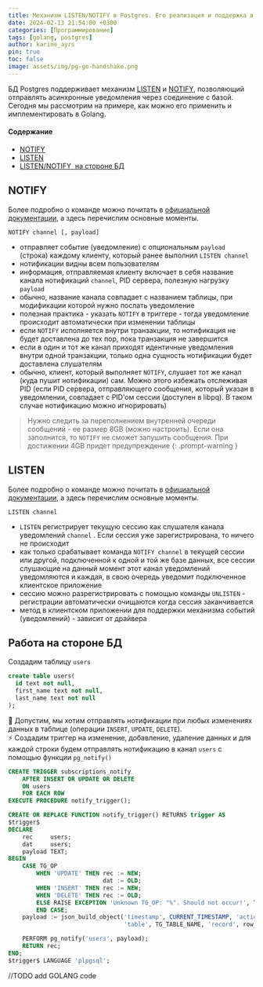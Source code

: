 ```yaml
---
title: Механизм LISTEN/NOTIFY в Postgres. Его реализация и поддержка в Golang
date: 2024-02-13 21:54:00 +0300
categories: [Программирование]
tags: [golang, postgres]
author: karine_ayrs
pin: true
toc: false
image: assets/img/pg-go-handshake.png
---
```


БД Postgres поддерживает механизм [LISTEN](https://www.postgresql.org/docs/current/sql-listen.html) и [NOTIFY](https://www.postgresql.org/docs/current/sql-notify.html), позволяющий отправлять асинхронные уведомления через соединение с базой. Сегодня мы рассмотрим на примере, 
как можно его применить и имплементировать в Golang. 

#### Содержание
- [NOTIFY](#notify)
- [LISTEN](#listen)
- [LISTEN/NOTIFY  на стороне БД](#работа-на-стороне-бд)

## NOTIFY

  Более подробно о команде можно почитать в [официальной документации](https://www.postgresql.org/docs/current/sql-notify.html), а здесь перечислим основные моменты.

  `NOTIFY channel [, payload]`

  - отправляет событие (уведомление) с опциональным `payload` (строка) каждому клиенту, который ранее выполнил `LISTEN channel`
  - нотификации видны всем пользователям
  - информация, отправляемая клиенту включает в себя название канала нотификаций `channel`, PID сервера, полезную нагрузку `payload`
  - обычно, название канала совпадает с названием таблицы, при модификации которой нужно послать уведомление
  - полезная практика - указать `NOTIFY` в триггере - тогда уведомление происходит автоматически при изменении таблицы
  - если `NOTIFY` исполняется внутри транзакции, то нотификация не будет доставлена до тех пор, пока транзакция не завершится
  - если в один и тот же канал приходят идентичные уведомления внутри одной транзакции, только одна сущность нотификации будет доставлена слушателям
  - обычно, клиент, который выполняет `NOTIFY`, слушает тот же канал (куда пушит нотификации) сам. Можно этого избежать отслеживая PID (если PID сервера, отправляющего сообщения, который указан в уведомлении, совпадает с  PID’ом сессии (доступен в libpq). В таком случае нотификацию можно игнорировать)

> Нужно следить за переполнением внутренней очереди сообщений - ее размер 8GB (можно настроить). Если она заполнится, то `NOTIFY` не сможет запушить сообщения. При достижении 4GB придет предупреждение
{: .prompt-warning }

## LISTEN 
Более подробно о команде можно почитать в [официальной документации](https://www.postgresql.org/docs/current/sql-listen.html), а здесь перечислим основные моменты.

`LISTEN channel`
- `LISTEN` регистрирует текущую сессию как слушателя канала уведомлений `channel` . Если сессия уже зарегистрирована, то ничего не происходит
- как только срабатывает команда `NOTIFY channel` в текущей сессии или другой, подключенной к одной и той же базе данных, все сессии слушающие на данный момент этот канал уведомлений уведомляются и каждая, в свою очередь уведомит подключенное клиентское приложение
- сессию можно разрегистрировать с помощью команды `UNLISTEN` - регистрации автоматически очищаются когда сессия заканчивается
- метод в клиентском приложении для поддержки механизма событий (уведомлений) - зависит от драйвера

## Работа на стороне БД 
Создадим таблицу `users` 

```sql
create table users(
  id text not null,
  first_name text not null,
  last_name text not null
);
```
🌟 Допустим, мы хотим отправлять нотификации при любых изменениях данных в таблице (операции `INSERT`, `UPDATE`, `DELETE`). <br>
⚡ Создадим триггер на изменение, добавление, удаление данных и для каждой строки будем отправлять нотификацию в
канал `users` c помощью функции `pg_notify()`
```sql
CREATE TRIGGER subscriptions_notify
    AFTER INSERT OR UPDATE OR DELETE
    ON users
    FOR EACH ROW
EXECUTE PROCEDURE notify_trigger();

CREATE OR REPLACE FUNCTION notify_trigger() RETURNS trigger AS
$trigger$
DECLARE
    rec     users;
    dat     users;
    payload TEXT;
BEGIN
    CASE TG_OP
        WHEN 'UPDATE' THEN rec := NEW;
                           dat := OLD;
        WHEN 'INSERT' THEN rec := NEW;
        WHEN 'DELETE' THEN rec := OLD;
        ELSE RAISE EXCEPTION 'Unknown TG_OP: "%". Should not occur!', TG_OP;
        END CASE;
    payload := json_build_object('timestamp', CURRENT_TIMESTAMP, 'action', LOWER(TG_OP), 'db_schema', TG_TABLE_SCHEMA,
                                 'table', TG_TABLE_NAME, 'record', row_to_json(rec), 'old', row_to_json(dat));

    PERFORM pg_notify('users', payload);
    RETURN rec;
END;
$trigger$ LANGUAGE 'plpgsql';

```

//TODO add GOLANG code

